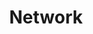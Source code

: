 ---
weight: 999
title: "Network"
description: "[Netcat](./network/netcat) • [OpenSSH](./network/openssh)"
icon: "lan"
toc: true
---